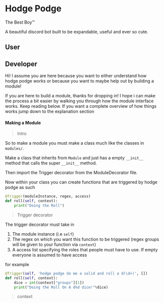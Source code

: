 # Hodge Podge

The Best Boy™

A beautiful discord bot built to be expandable, useful and ever so cute.

## User


## Developer

Hi! I assume you are here because you want to either understand how hodge podge works or because you want to maybe help out by building a module!

If you are here to build a module, thanks for dropping in! I hope i can make the process a bit easier by walking you through how the module interface works. Keep reading below. If you want a complete overview of how things works jump down to the explanation section

#### Making a Module

> Intro

So to make a module you must make a class much like the classes in `modules/`.

Make a class that inherits from `Module` and just has a empty `__init__` method that calls the super `__init__` method.

Then import the Trigger decorator from the ModuleDecorator file.

Now within your class you can create functions that are triggered by hodge podge as such

```python
@Trigger(moduleInstance, regex, access)
def roll(self, context):
    print("Doing the Roll")
```

> Trigger decorator

The trigger decorator must take in
1. The module instance (i.e `self`)
2. The regex on which you want this function to be triggered (regex groups will be given to your function via `context`)
3. A access list specifying the roles that people must have to use. If empty everyone is assumed to have access

for example

```python
@Trigger(self, 'hodge podge do me a solid and roll a d(\d+)', [])
def roll(self, context):
    dice = int(context["groups"][1])
    print("Doing the Roll On A d%d dice!"%dice)
```

> context
